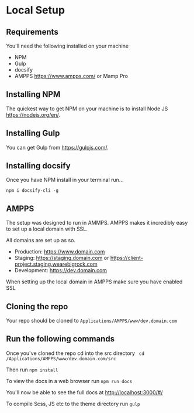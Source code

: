 # Local Setup

## Requirements
You'll need the following installed on your machine
- NPM
- Gulp
- docsify
- AMPPS <https://www.ampps.com/> or Mamp Pro

## Installing NPM
The quickest way to get NPM on your machine is to install Node JS <https://nodejs.org/en/>.

## Installing Gulp
You can get Gulp from <https://gulpjs.com/>.

## Installing docsify
Once you have NPM install in your terminal run...

```npm i docsify-cli -g```

## AMPPS
The setup was designed to run in AMMPS. AMPPS makes it incredibly easy to set up a local domain with SSL.

All domains are set up as so.
- Production: https://www.domain.com
- Staging: https://staging.domain.com or https://client-project.staging.wearebigrock.com
- Development: https://dev.domain.com

When setting up the local domain in AMPPS make sure you have enabled SSL

## Cloning the repo
Your repo should be cloned to 
```Applications/AMPPS/www/dev.domain.com```

## Run the following commands
Once you've cloned the repo cd into the src directory
``` cd /Applications/AMPPS/www/dev.domain.com/src```

Then run
```npm install```

To view the docs in a web browser run 
```npm run docs```

You'll now be able to see the full docs at <http://localhost:3000/#/>

To compile Scss, JS etc to the theme directory run
```gulp```
